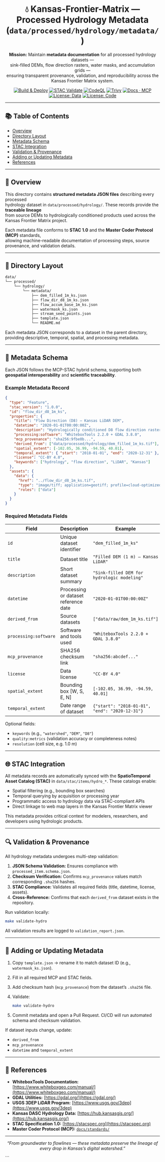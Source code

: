<div align="center">

# 💧 Kansas-Frontier-Matrix — Processed Hydrology Metadata (`data/processed/hydrology/metadata/`)

**Mission:** Maintain **metadata documentation** for all processed hydrology datasets —  
sink-filled DEMs, flow direction rasters, water masks, and accumulation grids —  
ensuring transparent provenance, validation, and reproducibility across the Kansas Frontier Matrix system.

[![Build & Deploy](https://github.com/bartytime4life/Kansas-Frontier-Matrix/actions/workflows/site.yml/badge.svg)](../../../../.github/workflows/site.yml)
[![STAC Validate](https://github.com/bartytime4life/Kansas-Frontier-Matrix/actions/workflows/stac-validate.yml/badge.svg)](../../../../.github/workflows/stac-validate.yml)
[![CodeQL](https://github.com/bartytime4life/Kansas-Frontier-Matrix/actions/workflows/codeql.yml/badge.svg)](../../../../.github/workflows/codeql.yml)
[![Trivy](https://github.com/bartytime4life/Kansas-Frontier-Matrix/actions/workflows/trivy.yml/badge.svg)](../../../../.github/workflows/trivy.yml)
[![Docs · MCP](https://img.shields.io/badge/Docs-MCP-blue)](../../../../docs/)
[![License: Data](https://img.shields.io/badge/License-CC--BY%204.0-green)](../../../../LICENSE)
[![License: Code](https://img.shields.io/badge/License-MIT-yellow)](../../../../LICENSE)

</div>

---

## 📚 Table of Contents
- [Overview](#overview)
- [Directory Layout](#directory-layout)
- [Metadata Schema](#metadata-schema)
- [STAC Integration](#stac-integration)
- [Validation & Provenance](#validation--provenance)
- [Adding or Updating Metadata](#adding-or-updating-metadata)
- [References](#references)

---

## 🌊 Overview

This directory contains **structured metadata JSON files** describing every processed  
hydrology dataset in `data/processed/hydrology/`. These records provide the **traceable lineage**  
from source DEMs to hydrologically conditioned products used across the Kansas Frontier Matrix project.

Each metadata file conforms to **STAC 1.0** and the **Master Coder Protocol (MCP)** standards,  
allowing machine-readable documentation of processing steps, source provenance, and validation details.

---

## 🧱 Directory Layout

```bash
data/
└── processed/
    └── hydrology/
        └── metadata/
            ├── dem_filled_1m_ks.json
            ├── flow_dir_d8_1m_ks.json
            ├── flow_accum_base_1m_ks.json
            ├── watermask_ks.json
            ├── stream_seed_points.json
            ├── template.json
            └── README.md
````

Each metadata JSON corresponds to a dataset in the parent directory, providing descriptive,
temporal, spatial, and processing metadata.

---

## 🧩 Metadata Schema

Each JSON follows the MCP-STAC hybrid schema, supporting both **geospatial interoperability**
and **scientific traceability**.

### Example Metadata Record

```json
{
  "type": "Feature",
  "stac_version": "1.0.0",
  "id": "flow_dir_d8_1m_ks",
  "properties": {
    "title": "Flow Direction (D8) – Kansas LiDAR DEM",
    "datetime": "2020-01-01T00:00:00Z",
    "description": "Hydrologically conditioned D8 flow direction raster derived from 1 m LiDAR DEM for Kansas.",
    "processing:software": "WhiteboxTools 2.2.0 + GDAL 3.8.0",
    "mcp_provenance": "sha256:9fbe0b...",
    "derived_from": ["data/processed/hydrology/dem_filled_1m_ks.tif"],
    "spatial_extent": [-102.05, 36.99, -94.59, 40.01],
    "temporal_extent": { "start": "2018-01-01", "end": "2020-12-31" },
    "license": "CC-BY 4.0",
    "keywords": ["hydrology", "flow direction", "LiDAR", "Kansas"]
  },
  "assets": {
    "data": {
      "href": "../flow_dir_d8_1m_ks.tif",
      "type": "image/tiff; application=geotiff; profile=cloud-optimized",
      "roles": ["data"]
    }
  }
}
```

### Required Metadata Fields

| Field                 | Description                          | Example                                        |
| --------------------- | ------------------------------------ | ---------------------------------------------- |
| `id`                  | Unique dataset identifier            | `"dem_filled_1m_ks"`                           |
| `title`               | Dataset title                        | `"Filled DEM (1 m) – Kansas LiDAR"`            |
| `description`         | Short dataset summary                | `"Sink-filled DEM for hydrologic modeling"`    |
| `datetime`            | Processing or dataset reference date | `"2020-01-01T00:00:00Z"`                       |
| `derived_from`        | Source datasets                      | `["data/raw/dem_1m_ks.tif"]`                   |
| `processing:software` | Software and tools used              | `"WhiteboxTools 2.2.0 + GDAL 3.8.0"`           |
| `mcp_provenance`      | SHA256 checksum link                 | `"sha256:abcdef..."`                           |
| `license`             | Data license                         | `"CC-BY 4.0"`                                  |
| `spatial_extent`      | Bounding box [W, S, E, N]            | `[-102.05, 36.99, -94.59, 40.01]`              |
| `temporal_extent`     | Date range of dataset                | `{"start": "2018-01-01", "end": "2020-12-31"}` |

Optional fields:

* `keywords` (e.g., `"watershed"`, `"DEM"`, `"D8"`)
* `quality:metrics` (validation accuracy or completeness notes)
* `resolution` (cell size, e.g. 1.0 m)

---

## 🌐 STAC Integration

All metadata records are automatically synced with the **SpatioTemporal Asset Catalog (STAC)**
in `data/stac/items/hydro_*`. These catalogs enable:

* Spatial filtering (e.g., bounding box searches)
* Temporal querying by acquisition or processing year
* Programmatic access to hydrology data via STAC-compliant APIs
* Direct linkage to web map layers in the Kansas Frontier Matrix viewer

This metadata provides critical context for modelers, researchers, and developers using hydrologic products.

---

## 🔍 Validation & Provenance

All hydrology metadata undergoes multi-step validation:

1. **JSON Schema Validation:** Ensures compliance with `processed_item.schema.json`.
2. **Checksum Verification:** Confirms `mcp_provenance` values match corresponding `.sha256` hashes.
3. **STAC Compliance:** Validates all required fields (title, datetime, license, assets).
4. **Cross-Reference:** Confirms that each `derived_from` dataset exists in the repository.

Run validation locally:

```bash
make validate-hydro
```

All validation results are logged to `validation_report.json`.

---

## 🧠 Adding or Updating Metadata

1. Copy `template.json` → rename it to match dataset ID (e.g., `watermask_ks.json`).
2. Fill in all required MCP and STAC fields.
3. Add checksum hash (`mcp_provenance`) from the dataset’s `.sha256` file.
4. Validate:

   ```bash
   make validate-hydro
   ```
5. Commit metadata and open a Pull Request. CI/CD will run automated schema and checksum validation.

If dataset inputs change, update:

* `derived_from`
* `mcp_provenance`
* `datetime` and `temporal_extent`

---

## 📖 References

* **WhiteboxTools Documentation:** [https://www.whiteboxgeo.com/manual/](https://www.whiteboxgeo.com/manual/)
* **GDAL Utilities:** [https://gdal.org/](https://gdal.org/)
* **USGS 3DEP LiDAR Program:** [https://www.usgs.gov/3dep](https://www.usgs.gov/3dep)
* **Kansas DASC Hydrology Data:** [https://hub.kansasgis.org/](https://hub.kansasgis.org/)
* **STAC Specification 1.0:** [https://stacspec.org](https://stacspec.org)
* **Master Coder Protocol (MCP):** [`docs/standards/`](../../../../docs/standards/)

---

<div align="center">

*“From groundwater to flowlines — these metadata preserve the lineage of every drop in Kansas’s digital watershed.”*

</div>
```

